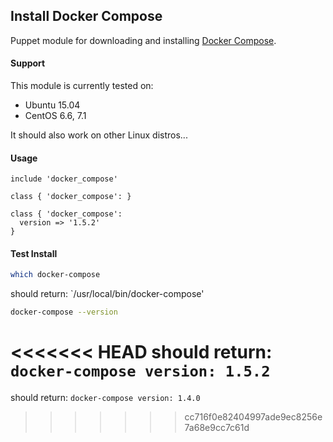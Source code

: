## Install Docker Compose

Puppet module for downloading and installing [Docker Compose](https://docs.docker.com/compose/install/).

#### Support

This module is currently tested on:

* Ubuntu 15.04
* CentOS 6.6, 7.1

It should also work on other Linux distros...

#### Usage
```puppet
include 'docker_compose'
```
```puppet
class { 'docker_compose': }
```
```puppet
class { 'docker_compose': 
  version => '1.5.2'
}
```

#### Test Install
```sh
which docker-compose 
```
should return: `/usr/local/bin/docker-compose'

```sh
docker-compose --version
```
<<<<<<< HEAD
should return: `docker-compose version: 1.5.2`
=======
should return: `docker-compose version: 1.4.0`
>>>>>>> cc716f0e82404997ade9ec8256e7a68e9cc7c61d
